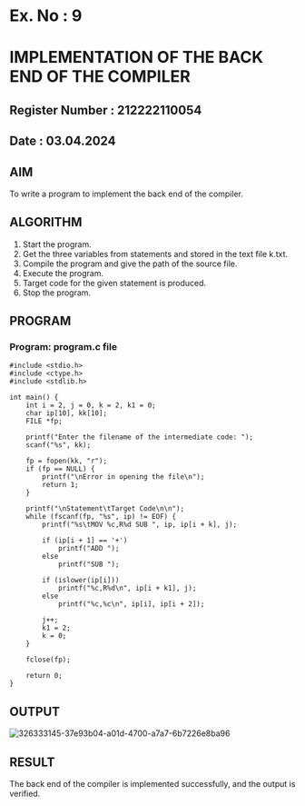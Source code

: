 # Ex. No : 9	
# IMPLEMENTATION OF THE BACK END OF THE COMPILER 
## Register Number : 212222110054
## Date : 03.04.2024

## AIM   
To write a program to implement the back end of the compiler.

## ALGORITHM
1.	Start the program.
2.	Get the three variables from statements and stored in the text file k.txt.
3.	Compile the program and give the path of the source file.
4.	Execute the program.
5.	Target code for the given statement is produced.
6.	Stop the program.

## PROGRAM
### Program: program.c file
```
#include <stdio.h>
#include <ctype.h>
#include <stdlib.h>

int main() {
    int i = 2, j = 0, k = 2, k1 = 0;
    char ip[10], kk[10];
    FILE *fp;

    printf("Enter the filename of the intermediate code: ");
    scanf("%s", kk);

    fp = fopen(kk, "r");
    if (fp == NULL) {
        printf("\nError in opening the file\n");
        return 1;
    }

    printf("\nStatement\tTarget Code\n\n");
    while (fscanf(fp, "%s", ip) != EOF) {
        printf("%s\tMOV %c,R%d SUB ", ip, ip[i + k], j);

        if (ip[i + 1] == '+')
            printf("ADD ");
        else
            printf("SUB ");

        if (islower(ip[i]))
            printf("%c,R%d\n", ip[i + k1], j);
        else
            printf("%c,%c\n", ip[i], ip[i + 2]);

        j++;
        k1 = 2;
        k = 0;
    }

    fclose(fp);

    return 0;
}
```

## OUTPUT 
![326333145-37e93b04-a01d-4700-a7a7-6b7226e8ba96](https://github.com/vishnupriyaramesh17/19CS409-Compiler-Design-Lab/assets/119393589/e54a7a96-6777-4713-a4d2-32d01c2d5cb8)


## RESULT
The back end of the compiler is implemented successfully, and the output is verified.
